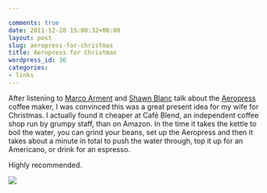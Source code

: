 ```yaml
---

comments: true
date: 2011-12-28 15:00:32+00:00
layout: post
slug: aeropress-for-christmas
title: Aeropress for Christmas
wordpress_id: 36
categories:
- links
---
```


After listening to [Marco Arment](http://www.marco.org/2011/07/21/build-and-analyze-34) and [Shawn Blanc](http://shawnblanc.net/?s=aeropress) talk about the [Aeropress](http://www.amazon.co.uk/gp/product/B001HBCVX0/ref=as_li_ss_tl?ie=UTF8&tag=dombarcom-21) coffee maker, I was convinced this was a great present idea for my wife for Christmas.
I actually found it cheaper at Café Blend, an independent coffee shop run by grumpy staff, than on Amazon.
In the time it takes the kettle to boil the water, you can grind your beans, set up the Aeropress and then it takes about a minute in total to push the water through, top it up for an Americano, or drink for an espresso.




Highly recommended.





[![](http://static.squarespace.com/static/50fbdd03e4b09c7c8a79f7ae/50fbdd87e4b075d7a3c11a69/50fbdde4e4b075d7a3c11f9c/1358683620756/IMG_0373-225x300.jpg?format=original)](http://static.squarespace.com/static/50fbdd03e4b09c7c8a79f7ae/50fbdd87e4b075d7a3c11a69/50fbdd89e4b075d7a3c11ac5/1325084302000/IMG_0373.jpg?format=original)
